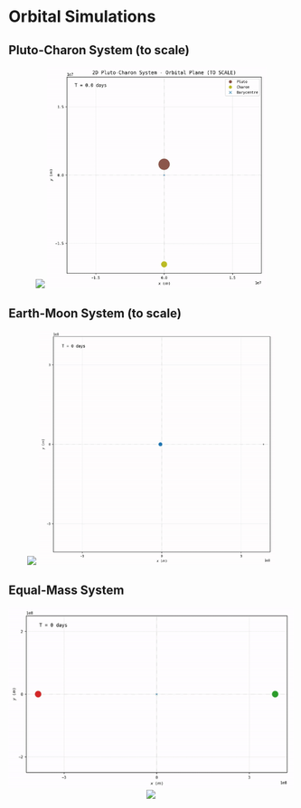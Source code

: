 # Orbital Simulations

## Pluto-Charon System (to scale)

<p align="center">
  <img src="assets/gifs/3D_pluto-charon_dpi%3D250_(e0%3D20%2Ca0%3D-75)to(ef%3D10%2Caf%3D-20)_6%25trail(factor%3D2.5)_steps%3D600_T_days%3D29.8_to_scale%3DTrue_.gif" height=392>
  <img src="assets/gifs/2D_pluto-charon_dpi%3D250_6%25trail(factor%3D2.5)_steps%3D600_T_days%3D29.8_cf.to_scale%3DTrue_.gif" height=392>
</p>

## Earth-Moon System (to scale)

<p align="center">
  <img src="assets/gifs/3D_earth-moon_dpi%3D250_(e0%3D0%2Ca0%3D-60)to(ef%3D40%2Caf%3D-40)_5%25trail(factor%3D3)_steps%3D600_T_days%3D112.4_to_scale%3DTrue_.gif" height=415>
  <img src="assets/gifs/2D_earth-moon_dpi%3D250_5%25trail(factor%3D3)_steps%3D600_T_days%3D112.4_cf.to_scale%3DTrue_.gif" height=415>
</p>

## Equal-Mass System

<p align="center">
  <img src="assets/gifs/3D_body1-body2_dpi%3D250_(e0%3D20%2Ca0%3D-30)to(ef%3D50%2Caf%3D-75)_8%25trail(factor%3D1)_steps%3D600_T_days%3D77.6_to_scale%3DTrue_.gif" height=320>
  <img src="assets/gifs/2D_body1-body2_dpi%3D250_8%25trail(factor%3D1)_steps%3D600_T_days%3D77.6_cf.to_scale%3DTrue_.gif" height=320>
</p>
